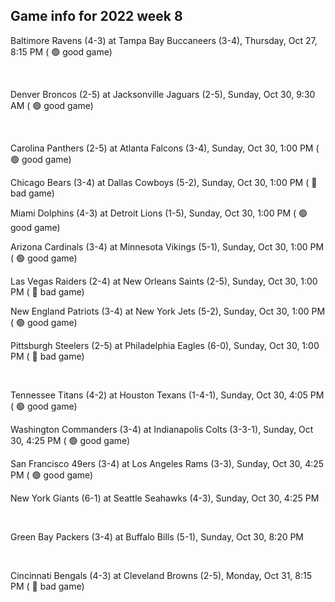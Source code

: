 ## Game info for 2022 week 8
Baltimore Ravens (4-3) at Tampa Bay Buccaneers (3-4), Thursday, Oct 27, 8:15 PM (	:green_circle: good game)


<br/>

Denver Broncos (2-5) at Jacksonville Jaguars (2-5), Sunday, Oct 30, 9:30 AM (	:green_circle: good game)


<br/>

Carolina Panthers (2-5) at Atlanta Falcons (3-4), Sunday, Oct 30, 1:00 PM (	:green_circle: good game)

Chicago Bears (3-4) at Dallas Cowboys (5-2), Sunday, Oct 30, 1:00 PM (	:red_circle: bad game)

Miami Dolphins (4-3) at Detroit Lions (1-5), Sunday, Oct 30, 1:00 PM (	:green_circle: good game)

Arizona Cardinals (3-4) at Minnesota Vikings (5-1), Sunday, Oct 30, 1:00 PM (	:green_circle: good game)

Las Vegas Raiders (2-4) at New Orleans Saints (2-5), Sunday, Oct 30, 1:00 PM (	:red_circle: bad game)

New England Patriots (3-4) at New York Jets (5-2), Sunday, Oct 30, 1:00 PM (	:green_circle: good game)

Pittsburgh Steelers (2-5) at Philadelphia Eagles (6-0), Sunday, Oct 30, 1:00 PM (	:red_circle: bad game)


<br/>

Tennessee Titans (4-2) at Houston Texans (1-4-1), Sunday, Oct 30, 4:05 PM (	:green_circle: good game)

Washington Commanders (3-4) at Indianapolis Colts (3-3-1), Sunday, Oct 30, 4:25 PM (	:green_circle: good game)

San Francisco 49ers (3-4) at Los Angeles Rams (3-3), Sunday, Oct 30, 4:25 PM (	:green_circle: good game)

New York Giants (6-1) at Seattle Seahawks (4-3), Sunday, Oct 30, 4:25 PM


<br/>

Green Bay Packers (3-4) at Buffalo Bills (5-1), Sunday, Oct 30, 8:20 PM


<br/>

Cincinnati Bengals (4-3) at Cleveland Browns (2-5), Monday, Oct 31, 8:15 PM (	:red_circle: bad game)

